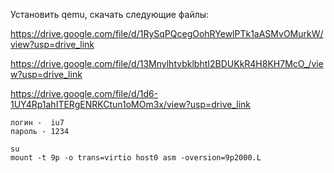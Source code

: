Установить qemu, скачать следующие файлы:

https://drive.google.com/file/d/1RySqPQcegOohRYewlPTk1aASMvOMurkW/view?usp=drive_link

https://drive.google.com/file/d/13MnylhtvbklbhtI2BDUKkR4H8KH7McO_/view?usp=drive_link

https://drive.google.com/file/d/1d6-1UY4Rp1ahITERgENRKCtun1oMOm3x/view?usp=drive_link

```
логин -  iu7
пароль - 1234
```

```
su
mount -t 9p -o trans=virtio host0 asm -oversion=9p2000.L
```
